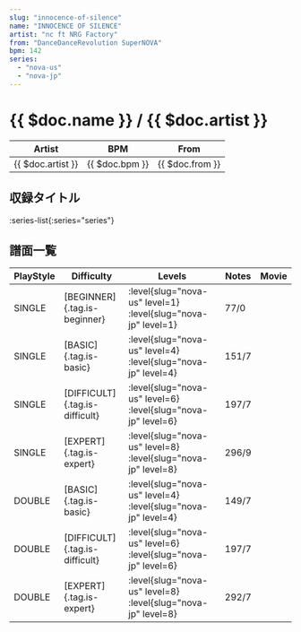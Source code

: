 ```yaml
---
slug: "innocence-of-silence"
name: "INNOCENCE OF SILENCE"
artist: "nc ft NRG Factory"
from: "DanceDanceRevolution SuperNOVA"
bpm: 142
series:
  - "nova-us"
  - "nova-jp"
---
```


# {{ $doc.name }} / {{ $doc.artist }}

|Artist|BPM|From|
|------|---|----|
|{{ $doc.artist }}|{{ $doc.bpm }}|{{ $doc.from }}|

## 収録タイトル

:series-list{:series="series"}

## 譜面一覧

|PlayStyle|Difficulty|Levels|Notes|Movie|
|---------|----------|------|-----|-----|
|SINGLE|[BEGINNER]{.tag.is-beginner}|<div class="field is-grouped is-grouped-multiline"> :level{slug="nova-us" level=1} :level{slug="nova-jp" level=1}</div>|77/0||
|SINGLE|[BASIC]{.tag.is-basic}|<div class="field is-grouped is-grouped-multiline"> :level{slug="nova-us" level=4} :level{slug="nova-jp" level=4}</div>|151/7||
|SINGLE|[DIFFICULT]{.tag.is-difficult}|<div class="field is-grouped is-grouped-multiline"> :level{slug="nova-us" level=6} :level{slug="nova-jp" level=6}</div>|197/7||
|SINGLE|[EXPERT]{.tag.is-expert}|<div class="field is-grouped is-grouped-multiline"> :level{slug="nova-us" level=8} :level{slug="nova-jp" level=8}</div>|296/9||
|DOUBLE|[BASIC]{.tag.is-basic}|<div class="field is-grouped is-grouped-multiline"> :level{slug="nova-us" level=4} :level{slug="nova-jp" level=4}</div>|149/7||
|DOUBLE|[DIFFICULT]{.tag.is-difficult}|<div class="field is-grouped is-grouped-multiline"> :level{slug="nova-us" level=6} :level{slug="nova-jp" level=6}</div>|197/7||
|DOUBLE|[EXPERT]{.tag.is-expert}|<div class="field is-grouped is-grouped-multiline"> :level{slug="nova-us" level=8} :level{slug="nova-jp" level=8}</div>|292/7||
